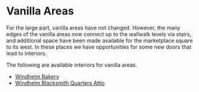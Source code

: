 # Vanilla Areas

For the large part, vanilla areas have not changed. However, the many edges of the vanilla areas now connect up to the wallwalk levels via stairs, and additional space have been made available for the marketplace square to its west. In these places we have opportunities for some new doors that lead to interiors.

The following are available interiors for vanilla areas.

* [Windhelm Bakery](/windhelm/interiors/vanilla/bakery.md)
* [Windhelm Blacksmith Quarters Attic](/windhelm/interiors/vanilla/blacksmithattic.md)